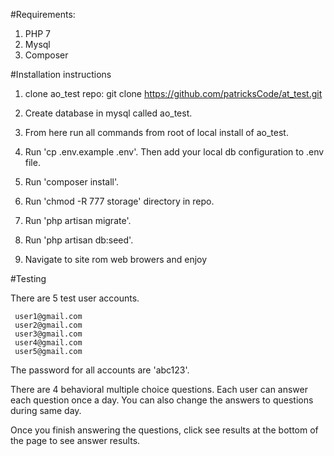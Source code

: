 #Requirements:

1. PHP 7
2. Mysql
3. Composer


#Installation instructions

1. clone ao_test repo:
    git clone https://github.com/patricksCode/at_test.git
    
2. Create database in mysql called ao_test.



3. From here run all commands from root of local install of ao_test.

4. Run 'cp .env.example .env'.  Then add your local db configuration 
to .env file.
   
5. Run 'composer install'.

6. Run 'chmod -R 777 storage' directory in repo.

7. Run 'php artisan migrate'.

8. Run 'php artisan db:seed'.

9. Navigate to site rom web browers and enjoy 

#Testing

There are 5 test user accounts.

     user1@gmail.com
     user2@gmail.com
     user3@gmail.com
     user4@gmail.com
     user5@gmail.com
    
The password for all accounts are 'abc123'.

There are 4 behavioral multiple choice questions.  Each user can
answer each question once a day.  You can also change the answers to
questions during same day.

Once you finish answering the questions, click see results at the bottom
of the page to see answer results.